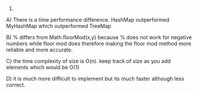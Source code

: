 1)
A) There is a time performance difference.  HashMap outperformed MyHashMap which outperformed TreeMap

B) % differs from Math.floorMod(x,y) because % does not work for negative numbers while floor mod does
therefore making the floor mod method more reliable and more accurate.

C) the time complexity of size is O(n).  keep track of size as you add elements which would be O(1)


D) it is much more difficult to implement but its much faster although less correct.



